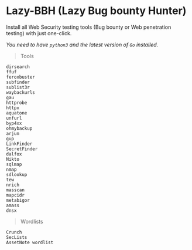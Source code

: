 # Lazy-BBH (Lazy Bug bounty Hunter)

Install all Web Security testing tools (Bug bounty or Web penetration testing) with just one-click.

*You need to have `python3` and the latest version of `Go` installed.*

> Tools

```
dirsearch
ffuf
feroxbuster
subfinder
sublist3r
waybackurls
gau
httprobe
httpx
aquatone
unfurl
byp4xx
ohmybackup
arjun
gup
LinkFinder
SecretFinder
dalfox
Nikto
sqlmap
nmap
sdlookup
tew
nrich
masscan
mapcidr
metabigor
amass
dnsx

```
>Wordlists

```
Crunch
SecLists
AssetNote wordlist
```
